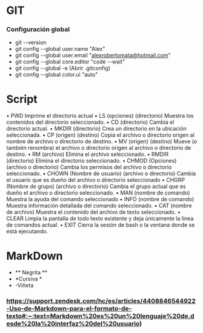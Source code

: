 # GIT

### Configuración global
- git --version
- git config --global user.name "Alex"
- git config --global user.email "alexrobertomata@hotmail.com"
- git config --global core.editor "code --wait"
- git config --global -e (Abrir .gitconfig)
- git config --global color.ui "auto"

# Script
• PWD Imprime el directorio actual
• LS (opciones) (directorio) Muestra los contenidos del directorio seleccionado.
• CD (directorio) Cambia el directorio actual.
• MKDIR (directorio) Crea un directorio en la ubicación seleccionada.
• CP (origen) (destino) Copia el archivo o directorio origen al nombre de archivo o directorio de destino.
• MV (origen) (destino) Mueve (o también renombra) el archivo o directorio origen al archivo o
directorio de destino.
• RM (archivo) Elimina el archivo seleccionado.
• RMDIR (directorio) Elimina el directorio seleccionado.
• CHMOD (Opciones) (archivo o directorio) Cambia los permisos del archivo o directorio seleccionado.
• CHOWN (Nombre de usuario) (archivo o directorio) Cambia el usuario que es dueño del archivo o
directorio seleccionado
• CHGRP (Nombre de grupo) (archivo o directorio) Cambia el grupo actual que es dueño el archivo o
directorio seleccionado.
• MAN (nombre de comando) Muestra la ayuda del comando seleccionado
• INFO (nombre de comando) Muestra información detallada del comando seleccionado.
• CAT (nombre de archivo) Muestra el contenido del archivo de texto seleccionado.
• CLEAR Limpia la pantalla de todo texto existente y deja únicamente la linea de comandos actual.
• EXIT Cierra la sesión de bash o la ventana donde se está ejecutando.

# MarkDown
- ** Negrita **
- *Cursiva *
- -Viñeta

### https://support.zendesk.com/hc/es/articles/4408846544922-Uso-de-Markdown-para-el-formato-de-texto#:~:text=Markdown%20es%20un%20lenguaje%20de,desde%20la%20interfaz%20del%20usuario)
